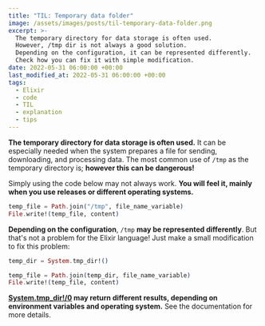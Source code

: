 ```yaml
---
title: "TIL: Temporary data folder"
image: /assets/images/posts/til-temporary-data-folder.png
excerpt: >-
  The temporary directory for data storage is often used.
  However, /tmp dir is not always a good solution.
  Depending on the configuration, it can be represented differently.
  Check how you can fix it with simple modification.
date: 2022-05-31 06:00:00 +00:00
last_modified_at: 2022-05-31 06:00:00 +00:00
tags:
  - Elixir
  - code
  - TIL
  - explanation
  - tips
---
```


  **The temporary directory for data storage is often used.**
  It can be especially needed when the system prepares a file for sending, downloading, and processing data.
  The most common use of `/tmp` as the temporary directory is; **however this can be dangerous!**

  Simply using the code below may not always work.
  **You will feel it, mainly when you use releases or different operating systems.**

  ```elixir
  temp_file = Path.join("/tmp", file_name_variable)
  File.write!(temp_file, content)
  ```

  **Depending on the configuration**, `/tmp` **may be represented differently**.
  But that's not a problem for the Elixir language!
  Just make a small modification to fix this problem:

  ```elixir
  temp_dir = System.tmp_dir!()

  temp_file = Path.join(temp_dir, file_name_variable)
  File.write!(temp_file, content)
  ```

  **[System.tmp_dir!/0](https://hexdocs.pm/elixir/System.html#tmp_dir!/0) may return different results, depending on environment variables and operating system.**
  See the documentation for more details.

